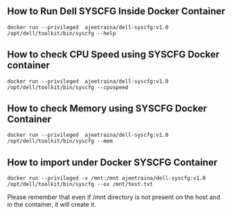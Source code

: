 ## How to Run Dell SYSCFG Inside Docker Container

```
docker run --privileged  ajeetraina/dell-syscfg:v1.0 /opt/dell/toolkit/bin/syscfg --help
```

## How to check CPU Speed using SYSCFG Docker container

```
docker run --privileged  ajeetraina/dell-syscfg:v1.0 /opt/dell/toolkit/bin/syscfg --cpuspeed
```

## How to check Memory using SYSCFG Docker Container


```
docker run --privileged  ajeetraina/dell-syscfg:v1.0 /opt/dell/toolkit/bin/syscfg --mem
```

## How to import under Docker SYSCFG Container

```
docker run --privileged -v /mnt:/mnt ajeetraina/dell-syscfg:v1.0 /opt/dell/toolkit/bin/syscfg --ox /mnt/test.txt
```

Please remember that even if /mnt directory is not present on the host and in the container, it will create it.
